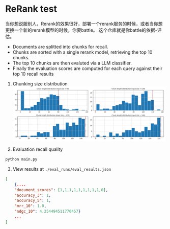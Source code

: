 # ReRank test

当你想说服别人，Rerank的效果很好，部署一个rerank服务的时候，或者当你想更换一个新的rerank模型的时候，你要battle。
这个仓库就是你battle的依据-评估。
- Documents are splitted into chunks for recall. 
- Chunks are sorted with a single rerank model, retrieving the top 10 chunks.
- The top 10 chunks are then evaluted via a LLM classifier. 
- Finally the evaluation scores are computed for each query against their
top 10 recall results

1. Chunking size distribution
![ChunksizeDistribution](images/chunk_size_distribution.png)

2. Evaluation recall quality
```bash
python main.py
```

3. View results at
`./eval_runs/eval_results.json`

```json
[
    {....
    "document_scores": [1,1,1,1,1,1,1,1,1,0],
    "accuracy_3": 1,
    "accuracy_5": 1,
    "mrr_10": 1.0,
    "ndgc_10": 4.254494511770457}
    ...
]
```